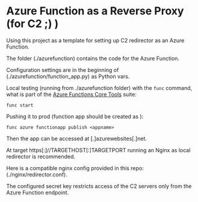 # Azure Function as a Reverse Proxy (for C2 ;) )

Using this project as a template for setting up C2 redirector as an Azure Function.

The folder (./azurefunction) contains the code for the Azure Function.

Configuration settings are in the beginning of (./azurefunction/function_app.py)
as Python vars.

Local testing (running from ./azurefunction folder) with the `func` command,
what is part of the
[Azure Functions Core Tools](https://github.com/Azure/azure-functions-core-tools) suite:

```
func start
```

Pushing it to prod (function app should be created as <appname>):

```
func azure functionapp publish <appname>
```

Then the app can be accessed at <appname>[.]azurewebsites[.]net.

At target https[:]//TARGETHOST[:]TARGETPORT running an Nginx as local redirector
is recommended.

Here is a compatible nginx config provided in this repo: (./nginx/redirector.conf).

The configured secret key restricts access of the C2 servers only from the
Azure Function endpoint.

